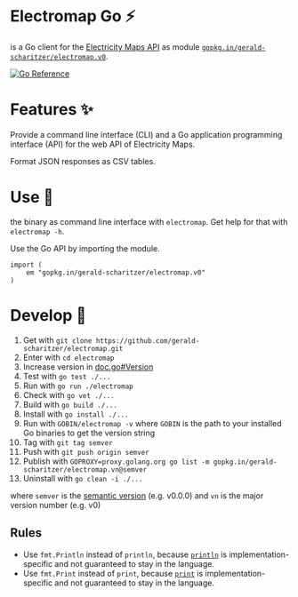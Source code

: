 # Electromap Go ⚡

is a Go client for the [Electricity Maps API](https://static.electricitymaps.com/api/docs/index.html)
as module [`gopkg.in/gerald-scharitzer/electromap.v0`](https://pkg.go.dev/gopkg.in/gerald-scharitzer/electromap.v0).

[![Go Reference](https://pkg.go.dev/badge/gopkg.in/gerald-scharitzer/electromap.v0.svg)](https://pkg.go.dev/gopkg.in/gerald-scharitzer/electromap.v0)

# Features ✨

Provide a command line interface (CLI) and a Go application programming interface (API) for the web API of Electricity Maps.

Format JSON responses as CSV tables.

# Use 🔌

the binary as command line interface with `electromap`. Get help for that with `electromap -h`.

Use the Go API by importing the module.

```
import (
    em "gopkg.in/gerald-scharitzer/electromap.v0"
)
```

# Develop 🚀

 1. Get with `git clone https://github.com/gerald-scharitzer/electromap.git`
 2. Enter with `cd electromap`
 3. Increase version in [doc.go#Version](doc.go#Version)
 4. Test with `go test ./...`
 5. Run with `go run ./electromap`
 6. Check with `go vet ./...`
 7. Build with `go build ./...`
 8. Install with `go install ./...`
 9. Run with `GOBIN/electromap -v` where `GOBIN` is the path to your installed Go binaries to get the version string
10. Tag with `git tag semver`
11. Push with `git push origin semver`
12. Publish with `GOPROXY=proxy.golang.org go list -m gopkg.in/gerald-scharitzer/electromap.vn@semver`
13. Uninstall with `go clean -i ./...`

where `semver` is the [semantic version](https://semver.org/spec/v2.0.0.html) (e.g. v0.0.0)
and `vn` is the major version number (e.g. v0)

## Rules

- Use `fmt.Println` instead of `println`, because [`println`](https://pkg.go.dev/builtin@go1.21.6#println)
is implementation-specific and not guaranteed to stay in the language.
- Use `fmt.Print` instead of `print`, because [`print`](https://pkg.go.dev/builtin@go1.21.6#print)
is implementation-specific and not guaranteed to stay in the language.
